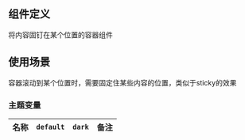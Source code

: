 ## 组件定义

将内容固钉在某个位置的容器组件

## 使用场景

容器滚动到某个位置时，需要固定住某些内容的位置，类似于sticky的效果

### 主题变量

| 名称 | `default` | `dark` | 备注 |
| --- | --- | --- | --- |
